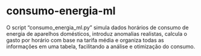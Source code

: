 # consumo-energia-ml
O script “consumo_energia_ml.py” simula dados horários de consumo de energia de aparelhos domésticos, introduz anomalias realistas, calcula o gasto por horário com base na tarifa média e organiza todas as informações em uma tabela, facilitando a análise e otimização do consumo.
